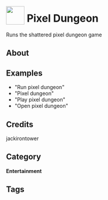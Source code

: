 # <img src="https://raw.githack.com/FortAwesome/Font-Awesome/master/svgs/solid/robot.svg" card_color="#40DBB0" width="50" height="50" style="vertical-align:bottom"/> Pixel Dungeon
Runs the shattered pixel dungeon game

## About


## Examples
* "Run pixel dungeon"
* "Pixel dungeon"
* "Play pixel dungeon"
* "Open pixel dungeon"

## Credits
jackirontower

## Category
**Entertainment**

## Tags

